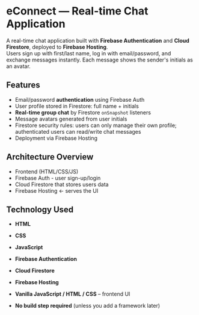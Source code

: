 # eConnect — Real-time Chat Application

A real-time chat application built with **Firebase Authentication** and **Cloud Firestore**, deployed to **Firebase Hosting**.  
Users sign up with first/last name, log in with email/password, and exchange messages instantly. Each message shows the sender's initials as an avatar.

## Features
- Email/password **authentication** using Firebase Auth  
- User profile stored in Firestore: full name + initials  
- **Real-time group chat** by Firestore `onSnapshot` listeners  
- Message avatars generated from user initials  
- Firestore security rules: users can only manage their own profile; authenticated users can read/write chat messages  
- Deployment via Firebase Hosting  

## Architecture Overview
- Frontend (HTML/CSS/JS)
- Firebase Auth - user sign-up/login
- Cloud Firestore that stores users data
- Firebase Hosting ← serves the UI

## Technology Used
- **HTML**
- **CSS**
- **JavaScript**
- **Firebase Authentication**   
- **Cloud Firestore** 
- **Firebase Hosting**
  
- **Vanilla JavaScript / HTML / CSS** – frontend UI  
- **No build step required** (unless you add a framework later)  


